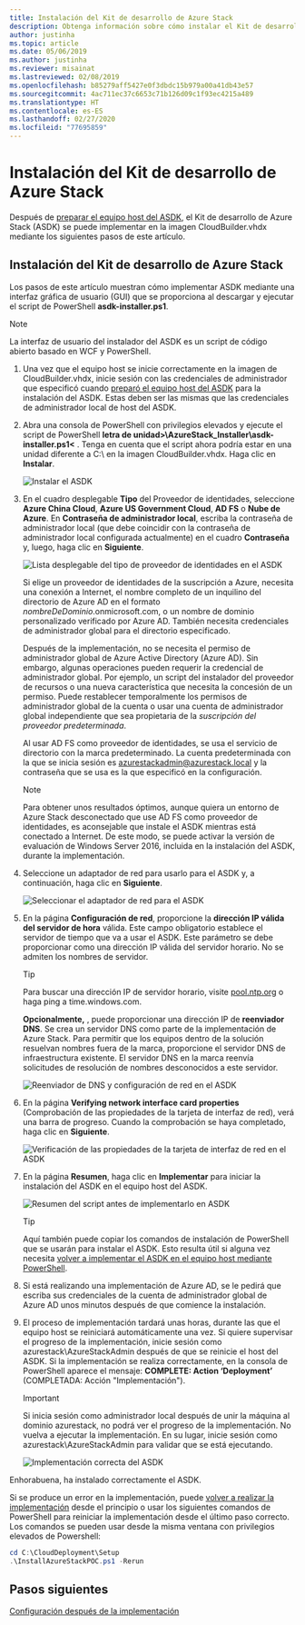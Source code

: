 ```yaml
---
title: Instalación del Kit de desarrollo de Azure Stack
description: Obtenga información sobre cómo instalar el Kit de desarrollo de Azure Stack (ASDK).
author: justinha
ms.topic: article
ms.date: 05/06/2019
ms.author: justinha
ms.reviewer: misainat
ms.lastreviewed: 02/08/2019
ms.openlocfilehash: b85279aff5427e0f3dbdc15b979a00a41db43e57
ms.sourcegitcommit: 4ac711ec37c6653c71b126d09c1f93ec4215a489
ms.translationtype: HT
ms.contentlocale: es-ES
ms.lasthandoff: 02/27/2020
ms.locfileid: "77695859"
---
```

# <a name="install-the-asdk"></a>Instalación del Kit de desarrollo de Azure Stack
Después de [preparar el equipo host del ASDK](asdk-prepare-host.md), el Kit de desarrollo de Azure Stack (ASDK) se puede implementar en la imagen CloudBuilder.vhdx mediante los siguientes pasos de este artículo.

## <a name="install-the-asdk"></a>Instalación del Kit de desarrollo de Azure Stack
Los pasos de este artículo muestran cómo implementar ASDK mediante una interfaz gráfica de usuario (GUI) que se proporciona al descargar y ejecutar el script de PowerShell **asdk-installer.ps1**.

> [!NOTE]
> La interfaz de usuario del instalador del ASDK es un script de código abierto basado en WCF y PowerShell.


1. Una vez que el equipo host se inicie correctamente en la imagen de CloudBuilder.vhdx, inicie sesión con las credenciales de administrador que especificó cuando [preparó el equipo host del ASDK](asdk-prepare-host.md) para la instalación del ASDK. Estas deben ser las mismas que las credenciales de administrador local de host del ASDK.
2. Abra una consola de PowerShell con privilegios elevados y ejecute el script de PowerShell **letra de unidad>\AzureStack_Installer\asdk-installer.ps1&lt;** . Tenga en cuenta que el script ahora podría estar en una unidad diferente a C:\ en la imagen CloudBuilder.vhdx. Haga clic en **Instalar**.

    ![Instalar el ASDK](media/asdk-install/1.PNG) 

3. En el cuadro desplegable **Tipo** del Proveedor de identidades, seleccione **Azure China Cloud**, **Azure US Government Cloud**, **AD FS** o **Nube de Azure**. En **Contraseña de administrador local**, escriba la contraseña de administrador local (que debe coincidir con la contraseña de administrador local configurada actualmente) en el cuadro **Contraseña** y, luego, haga clic en **Siguiente**.

    ![Lista desplegable del tipo de proveedor de identidades en el ASDK](media/asdk-install/2.PNG) 
  
    Si elige un proveedor de identidades de la suscripción a Azure, necesita una conexión a Internet, el nombre completo de un inquilino del directorio de Azure AD en el formato *nombreDeDominio*.onmicrosoft.com, o un nombre de dominio personalizado verificado por Azure AD. También necesita credenciales de administrador global para el directorio especificado.

    Después de la implementación, no se necesita el permiso de administrador global de Azure Active Directory (Azure AD). Sin embargo, algunas operaciones pueden requerir la credencial de administrador global. Por ejemplo, un script del instalador del proveedor de recursos o una nueva característica que necesita la concesión de un permiso. Puede restablecer temporalmente los permisos de administrador global de la cuenta o usar una cuenta de administrador global independiente que sea propietaria de la *suscripción del proveedor predeterminada*.

    Al usar AD FS como proveedor de identidades, se usa el servicio de directorio con la marca predeterminado. La cuenta predeterminada con la que se inicia sesión es azurestackadmin@azurestack.local y la contraseña que se usa es la que especificó en la configuración.

   > [!NOTE]
   > Para obtener unos resultados óptimos, aunque quiera un entorno de Azure Stack desconectado que use AD FS como proveedor de identidades, es aconsejable que instale el ASDK mientras está conectado a Internet. De este modo, se puede activar la versión de evaluación de Windows Server 2016, incluida en la instalación del ASDK, durante la implementación.

4. Seleccione un adaptador de red para usarlo para el ASDK y, a continuación, haga clic en **Siguiente**.

    ![Seleccionar el adaptador de red para el ASDK](media/asdk-install/3.PNG)

5. En la página **Configuración de red**, proporcione la **dirección IP válida del servidor de hora** válida. Este campo obligatorio establece el servidor de tiempo que va a usar el ASDK. Este parámetro se debe proporcionar como una dirección IP válida del servidor horario. No se admiten los nombres de servidor.

      > [!TIP]
      > Para buscar una dirección IP de servidor horario, visite [pool.ntp.org](https://www.ntppool.org/) o haga ping a time.windows.com. 

    **Opcionalmente,** , puede proporcionar una dirección IP de **reenviador DNS**. Se crea un servidor DNS como parte de la implementación de Azure Stack. Para permitir que los equipos dentro de la solución resuelvan nombres fuera de la marca, proporcione el servidor DNS de infraestructura existente. El servidor DNS en la marca reenvía solicitudes de resolución de nombres desconocidos a este servidor.

    ![Reenviador de DNS y configuración de red en el ASDK](media/asdk-install/4.PNG)

6. En la página **Verifying network interface card properties** (Comprobación de las propiedades de la tarjeta de interfaz de red), verá una barra de progreso. Cuando la comprobación se haya completado, haga clic en **Siguiente**.

    ![Verificación de las propiedades de la tarjeta de interfaz de red en el ASDK](media/asdk-install/5.PNG)

7. En la página **Resumen**, haga clic en **Implementar** para iniciar la instalación del ASDK en el equipo host del ASDK.

    ![Resumen del script antes de implementarlo en ASDK](media/asdk-install/6.PNG)

    > [!TIP]
    > Aquí también puede copiar los comandos de instalación de PowerShell que se usarán para instalar el ASDK. Esto resulta útil si alguna vez necesita [volver a implementar el ASDK en el equipo host mediante PowerShell](asdk-deploy-powershell.md).

8. Si está realizando una implementación de Azure AD, se le pedirá que escriba sus credenciales de la cuenta de administrador global de Azure AD unos minutos después de que comience la instalación.

9. El proceso de implementación tardará unas horas, durante las que el equipo host se reiniciará automáticamente una vez. Si quiere supervisar el progreso de la implementación, inicie sesión como azurestack\AzureStackAdmin después de que se reinicie el host del ASDK. Si la implementación se realiza correctamente, en la consola de PowerShell aparece el mensaje: **COMPLETE: Action ‘Deployment’** (COMPLETADA: Acción "Implementación"). 
    > [!IMPORTANT]
    > Si inicia sesión como administrador local después de unir la máquina al dominio azurestack, no podrá ver el progreso de la implementación. No vuelva a ejecutar la implementación. En su lugar, inicie sesión como azurestack\AzureStackAdmin para validar que se está ejecutando.

    ![Implementación correcta del ASDK](media/asdk-install/7.PNG)

Enhorabuena, ha instalado correctamente el ASDK.

Si se produce un error en la implementación, puede [volver a realizar la implementación](asdk-redeploy.md) desde el principio o usar los siguientes comandos de PowerShell para reiniciar la implementación desde el último paso correcto. Los comandos se pueden usar desde la misma ventana con privilegios elevados de Powershell:

  ```powershell
  cd C:\CloudDeployment\Setup
  .\InstallAzureStackPOC.ps1 -Rerun
  ```

## <a name="next-steps"></a>Pasos siguientes
[Configuración después de la implementación](asdk-post-deploy.md)
